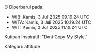 ⏰ Diperbarui pada:
- WIB: Kamis, 3 Juli 2025 09.19.24 UTC
- WITA: Kamis, 3 Juli 2025 10.19.24 UTC
- WIT: Kamis, 3 Juli 2025 11.19.24 UTC

Kutipan Inspiratif:
"Dont Copy My Style."


Kategori: attitude

